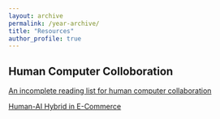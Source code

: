 ```yaml
---
layout: archive
permalink: /year-archive/
title: "Resources"
author_profile: true
---
```


Human Computer Colloboration
------
[An incomplete reading list for human computer collaboration](https://sherryfu0315.github.io/files/An_incomplete_reading_list_for_HCC_XF.pdf)

[Human-AI Hybrid in E-Commerce](https://sherryfu0315.github.io/files/HCC_in_E-Commerce.pdf)

